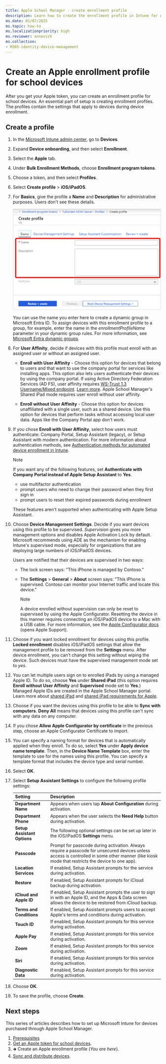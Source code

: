 ```yaml
---
title: Apple School Manager - create enrollment profile
description: Learn how to create the enrollment profile in Intune for Apple School Manager enrollment.
ms.date: 01/07/2025
ms.topic: how-to
ms.localizationpriority: high
ms.reviewer: annovich
ms.collection:
- M365-identity-device-management
---
```


# Create an Apple enrollment profile for school devices
After you get your Apple token, you can create an enrollment profile for school devices. An essential part of setup is creating enrollment profiles. The profiles contain the settings that apply to devices during device enrollment.

## Create a profile

1. In the [Microsoft Intune admin center](https://go.microsoft.com/fwlink/?linkid=2109431), go to **Devices**.
1. Expand **Device onboarding**, and then select **Enrollment**.
1. Select the **Apple** tab.
1. Under **Bulk Enrollment Methods**, choose **Enrollment program tokens**.
1. Choose a token, and then select **Profiles**.
1. Select **Create profile** > **iOS/iPadOS**.

1. For **Basics**, give the profile a **Name** and **Description** for administrative purposes. Users don't see these details.

   ![Example screenshot of the profile name and description fields in the admin center.](./media/apple-school-manager-set-up-ios/image05.png)

   You can use the name you enter here to create a dynamic group in Microsoft Entra ID. To assign devices with this enrollment profile to a group, for example, enter the name in the *enrollmentProfileName* parameter in your dynamic group rules. For more information, see [Microsoft Entra dynamic groups](/azure/active-directory/active-directory-groups-dynamic-membership-azure-portal#rules-for-devices).


1. For **User Affinity**, decide if devices with this profile must enroll with an assigned user or without an assigned user.
    - **Enroll with User Affinity** - Choose this option for devices that belong to users and that want to use the company portal for services like installing apps. This option also lets users authenticate their devices by using the company portal. If using Active Directory Federation Services (AD FS), user affinity requires [WS-Trust 1.3 Username/Mixed endpoint](/previous-versions/windows/it-pro/windows-server-2008-R2-and-2008/ff608241(v=ws.10)). [Learn more](/powershell/module/adfs/get-adfsendpoint).   Apple School Manager's Shared iPad mode requires user enroll without user affinity.

    - **Enroll without User Affinity** - Choose this option for devices unaffiliated with a single user, such as a shared device. Use this option for devices that perform tasks without accessing local user data. Apps like the Company Portal app don't work.

1. If you chose **Enroll with User Affinity**, select how users must authenticate: Company Portal, Setup Assistant (legacy), or Setup Assistant with modern authentication. For more information about authentication methods, see [Authentication methods for automated device enrollment in Intune](automated-device-enrollment-authentication.md).

    > [!NOTE]
    > If you want any of the following features, set **Authenticate with Company Portal instead of Apple Setup Assistant** to **Yes**.
    >    - use multifactor authentication
    >    - prompt users who need to change their password when they first sign in
    >    - prompt users to reset their expired passwords during enrollment
    >
    > These features aren't supported when authenticating with Apple Setup Assistant.

1. Choose **Device Management Settings**. Decide if you want devices using this profile to be supervised. *Supervision* gives you more management options and disables Apple Activation Lock by default. Microsoft recommends using ADE as the mechanism for enabling Intune's supervised mode, especially for organizations that are deploying large numbers of iOS/iPadOS devices.

    Users are notified that their devices are supervised in two ways:

   - The lock screen says: "This iPhone is managed by Contoso."
   - The **Settings** > **General** > **About** screen says: "This iPhone is supervised. Contoso can monitor your Internet traffic and locate this device."

     > [!NOTE]
     > A device enrolled without supervision can only be reset to supervised by using the Apple Configurator. Resetting the device in this manner requires connecting an iOS/iPadOS device to a Mac with a USB cable. For more information, see the [Apple Configurator docs](https://support.apple.com/guide/apple-configurator-mac) (opens Apple Support).

1. Choose if you want locked enrollment for devices using this profile. **Locked enrollment** disables iOS/iPadOS settings that allow the management profile to be removed from the **Settings** menu. After device enrollment, you can't change this setting without wiping the device. Such devices must have the supervised management mode set to *yes*.

1. You can let multiple users sign on to enrolled iPads by using a managed Apple ID. To do so, choose **Yes** under **Shared iPad** (this option requires **Enroll without User Affinity** and **Supervised** mode set to **Yes**.) Managed Apple IDs are created in the Apple School Manager portal. Learn more about [shared iPad](../fundamentals/education-settings-configure-ios-shared.md) and [shared iPad requirements for Apple](https://help.apple.com/classroom/ipad/2.0/#/cad7e2e0cf56).

1. Choose if you want the devices using this profile to be able to **Sync with computers**. **Deny All** means that devices using this profile can't sync with any data on any computer.

1. If you chose **Allow Apple Configurator by certificate** in the previous step, choose an Apple Configurator Certificate to import.

1. You can specify a naming format for devices that is automatically applied when they enroll. To do so, select **Yes** under **Apply device name template**. Then, in the **Device Name Template** box, enter the template to use for the names using this profile. You can specify a template format that includes the device type and serial number.

1. Select **OK**.

1. Select **Setup Assistant Settings** to configure the following profile settings:

    |Setting |Description  |
    |------------------------------------------|---------------------------------------------------------------------------------------------------------------------------------------------------------------------------------------------------------|
    |**Department Name**    |  Appears when users tap <strong>About Configuration</strong> during activation. |
    | **Department Phone**  | Appears when the user selects the <strong>Need Help</strong> button during activation.                                                          |
    |**Setup Assistant Options** | The following optional settings can be set up later in the iOS/iPadOS <strong>Settings</strong> menu. |
    |**Passcode** | Prompt for passcode during activation. Always require a passcode for unsecured devices unless access is controlled in some other manner (like kiosk mode that restricts the device to one app). |
    |**Location Services**   | If enabled, Setup Assistant prompts for the service during activation. |
    |**Restore** |If enabled, Setup Assistant prompts for iCloud backup during activation.                                                                 |
    | **iCloud and Apple ID**  | If enabled, Setup Assistant prompts the user to sign in with an Apple ID, and the Apps & Data screen allows the device to be restored from iCloud backup.                         |
    | **Terms and Conditions**|If enabled, Setup Assistant prompts users to accept Apple's terms and conditions during activation.|
    |**Touch ID**|If enabled, Setup Assistant prompts for this service during activation. |
    |**Apple Pay** | If enabled, Setup Assistant prompts for this service during activation.                                                                 |
    | **Zoom**  |If enabled, Setup Assistant prompts for this service during activation. |
    | **Siri**|If enabled, Setup Assistant prompts for this service during activation.  |
    | **Diagnostic Data** |If enabled, Setup Assistant prompts for this service during activation. |


1. Choose **OK**.

1. To save the profile, choose **Create**.

## Next steps
This series of articles describes how to set up Microsoft Intune for devices purchased through Apple School Manager.

1. [Prerequisites](apple-school-manager-set-up-ios.md)
1. [Get an Apple token for school devices](apple-school-manager-step-1.md).
1. 🡺 Create an Apple enrollment profile (*You are here*).
1. [Sync and distribute devices](apple-school-manager-step-3.md).

